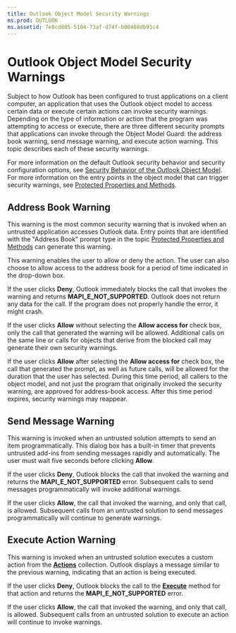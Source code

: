 ```yaml
---
title: Outlook Object Model Security Warnings
ms.prod: OUTLOOK
ms.assetid: 7e0cd805-5104-73af-d74f-b00480db91c4
---
```



# Outlook Object Model Security Warnings

Subject to how Outlook has been configured to trust applications on a client computer, an application that uses the Outlook object model to access certain data or execute certain actions can invoke security warnings. Depending on the type of information or action that the program was attempting to access or execute, there are three different security prompts that applications can invoke through the Object Model Guard: the address book warning, send message warning, and execute action warning. This topic describes each of these security warnings. 

For more information on the default Outlook security behavior and security configuration options, see  [Security Behavior of the Outlook Object Model](security-behavior-of-the-outlook-object-model.md). For more information on the entry points in the object model that can trigger security warnings, see  [Protected Properties and Methods](protected-properties-and-methods.md).


## Address Book Warning

This warning is the most common security warning that is invoked when an untrusted application accesses Outlook data. Entry points that are identified with the "Address Book" prompt type in the topic  [Protected Properties and Methods](protected-properties-and-methods.md) can generate this warning.

This warning enables the user to allow or deny the action. The user can also choose to allow access to the address book for a period of time indicated in the drop-down box.

If the user clicks  **Deny**, Outlook immediately blocks the call that invokes the warning and returns  **MAPI_E_NOT_SUPPORTED**. Outlook does not return any data for the call. If the program does not properly handle the error, it might crash.

If the user clicks  **Allow** without selecting the **Allow access for** check box, only the call that generated the warning will be allowed. Additional calls on the same line or calls for objects that derive from the blocked call may generate their own security warnings.

If the user clicks  **Allow** after selecting the **Allow access for** check box, the call that generated the prompt, as well as future calls, will be allowed for the duration that the user has selected. During this time period, all callers to the object model, and not just the program that originally invoked the security warning, are approved for address-book access. After this time period expires, security warnings may reappear.


## Send Message Warning

This warning is invoked when an untrusted solution attempts to send an item programmatically. This dialog box has a built-in timer that prevents untrusted add-ins from sending messages rapidly and automatically. The user must wait five seconds before clicking  **Allow**.

If the user clicks  **Deny**, Outlook blocks the call that invoked the warning and returns the  **MAPI_E_NOT_SUPPORTED** error. Subsequent calls to send messages programmatically will invoke additional warnings.

If the user clicks  **Allow**, the call that invoked the warning, and only that call, is allowed. Subsequent calls from an untrusted solution to send messages programmatically will continue to generate warnings.


## Execute Action Warning

This warning is invoked when an untrusted solution executes a custom action from the  **[Actions](actions-object-outlook.md)** collection. Outlook displays a message similar to the previous warning, indicating that an action is being executed.

If the user clicks  **Deny**, Outlook blocks the call to the  **[Execute](action-execute-method-outlook.md)** method for that action and returns the **MAPI_E_NOT_SUPPORTED** error.

If the user clicks  **Allow**, the call that invoked the warning, and only that call, is allowed. Subsequent calls from an untrusted solution to execute an action will continue to invoke warnings.


